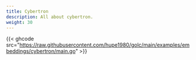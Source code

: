 ```yaml
---
title: Cybertron
description: All about cybertron.
weight: 30
---
```


{{< ghcode src="https://raw.githubusercontent.com/hupe1980/golc/main/examples/embeddings/cybertron/main.go" >}}